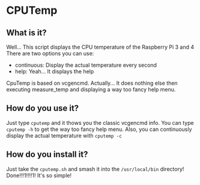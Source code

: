 # CPUTemp

What is it?
---
Well... This script displays the CPU temperature of the Raspberry Pi 3 and 4
There are two options you can use:
- continuous: Display the actual temperature every second
- help: Yeah... It displays the help

CpuTemp is based on vcgencmd. Actually... It does nothing else then executing measure_temp and displaying a way too fancy help menu.


How do you use it?
---
Just type ```cputemp``` and it thows you the classic vcgencmd info.
You can type ```cputemp -h``` to get the way too fancy help menu.
Also, you can continuously display the actual temperature with ```cputemp -c```


How do you install it?
---
Just take the ```cputemp.sh``` and smash it into the ```/usr/local/bin``` directory! Done!!!1!!!!1!
It's so simple!
